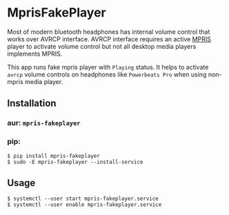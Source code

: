 # MprisFakePlayer

Most of modern bluetooth headphones has internal volume control that works over AVRCP interface.
AVRCP interface requires an active [MPRIS](https://specifications.freedesktop.org/mpris-spec/latest/) player to activate volume control but not all desktop media players implements MPRIS.

This app runs fake mpris player with `Playing` status. It helps to activate `avrcp` volume controls on headphones like `Powerbeats Pro` when using non-mpris media player.

## Installation

### aur: `mpris-fakeplayer`

### pip:

```
$ pip install mpris-fakeplayer
$ sudo -E mpris-fakeplayer --install-service
```

## Usage

```
$ systemctl --user start mpris-fakeplayer.service
$ systemctl --user enable mpris-fakeplayer.service
```

